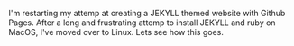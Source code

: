 I'm restarting my attemp at creating a JEKYLL themed website with Github Pages. After a long and frustrating attemp to install JEKYLL and ruby on MacOS, I've moved over to Linux. Lets see how this goes.
